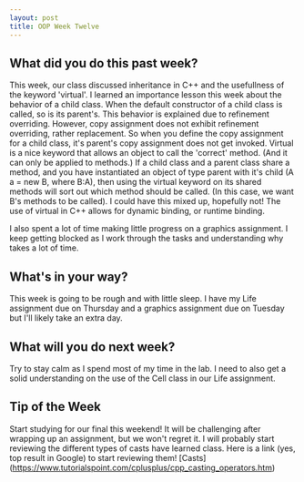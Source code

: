 ```yaml
---
layout: post
title: OOP Week Twelve
---
```


## What did you do this past week?
This week, our class discussed inheritance in C++ and the usefullness of the keyword 'virtual'. I learned an importance lesson this week
about the behavior of a child class. When the default constructor of a child class is called, so is its parent's. This behavior is explained
due to refinement overriding. However, copy assignment does not exhibit refinement overriding, rather replacement. So when you define
the copy assignment for a child class, it's parent's copy assignment does not get invoked. 
Virtual is a nice keyword that allows an object to call the 'correct' method. (And it can only be applied to methods.) If a child class and
a parent class share a method, and you have instantiated an object of type parent with it's child (A a = new B, where B:A), then using
the virtual keyword on its shared methods will sort out which method should be called. (In this case, we want B's methods to be called). 
I could have this mixed up, hopefully not! The use of virtual in C++ allows for dynamic binding, or runtime binding.

I also spent a lot of time making little progress on a graphics assignment. I keep getting blocked as I work through the tasks and 
understanding why takes a lot of time.

## What's in your way?
This week is going to be rough and with little sleep. I have my Life assignment due on Thursday and a graphics assignment due on
Tuesday but I'll likely take an extra day. 

## What will you do next week?
Try to stay calm as I spend most of my time in the lab. I need to also get a solid understanding on the use of the Cell class in our
Life assignment. 

## Tip of the Week
Start studying for our final this weekend! It will be challenging after wrapping up an assignment, but we won't regret it. 
I will probably start reviewing the different types of casts have learned class. Here is a link (yes, top result in Google) to start
reviewing them!
[Casts] (https://www.tutorialspoint.com/cplusplus/cpp_casting_operators.htm)
